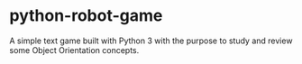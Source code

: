 # python-robot-game
A simple text game built with Python 3 with the purpose to study and review some Object Orientation concepts.
